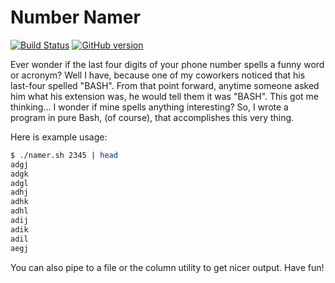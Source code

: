# Number Namer
[![Build Status](https://travis-ci.org/codrcodz/phone-extension-namer.svg?branch=master)](https://travis-ci.org/codrcodz/number-namer)
[![GitHub version](https://badge.fury.io/gh/codrcodz%2Fnumber-namer.svg)](https://badge.fury.io/gh/codrcodz%2Fnumber-namer)

Ever wonder if the last four digits of your phone number spells a funny word or acronym?  Well I have, because one of my coworkers noticed that his last-four spelled "BASH".  From that point forward, anytime someone asked him what his extension was, he would tell them it was "BASH".  This got me thinking... I wonder if mine spells anything interesting?  So, I wrote a program in pure Bash, (of course), that accomplishes this very thing.

Here is example usage:

```bash
$ ./namer.sh 2345 | head
adgj
adgk
adgl
adhj
adhk
adhl
adij
adik
adil
aegj
```
You can also pipe to a file or the column utility to get nicer output. Have fun!



